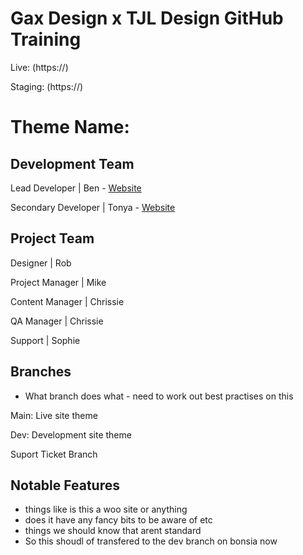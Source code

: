 # Gax Design x TJL Design GitHub Training

Live: (https://)

Staging: (https://)

##

# Theme Name: 

## Development Team

Lead Developer | Ben - [Website](https://gakdesign.co.uk/)

Secondary Developer | Tonya - [Website](https://tjldesigns.com/)

## Project Team

Designer | Rob

Project Manager | Mike

Content Manager | Chrissie

QA Manager | Chrissie

Support | Sophie

## Branches

 - What branch does what - need to work out best practises on this

Main: Live site theme

Dev: Development site theme

Suport Ticket Branch


## Notable Features

- things like is this a woo site or anything
- does it have any fancy bits to be aware of etc
- things we should know that arent standard
- So this shoudl of transfered to the dev branch on bonsia now
